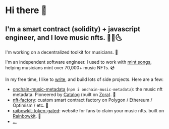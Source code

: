# Hi there 👋

## I'm a smart contract (solidity) + javascript engineer, and I love music nfts. 🌛🔮🌜

I'm working on a decentralized toolkit for musicians. 🧰

I'm an independent software engineer. I used to work with [mint songs](https://zora.co/collections/0x2B5426A5B98a3E366230ebA9f95a24f09Ae4a584), helping musicians mint over 70,000+ music NFTs. 💿  

In my free time, I like to [write](https://mirror.xyz/sweetman.eth), and build lots of side projects. Here are a few:

- [onchain-music-metadata](https://github.com/SweetmanTech/Onchain-Music-Metadata) (`npm i onchain-music-metadata`): the music nft metadata. Pioneered by [Catalog](https://catalog.works/) (built on [Zora](https://docs.zora.co/docs/intro)). 🎼
- [nft-factory](https://github.com/SweetmanTech/nft-factory): custom smart contract factory on Polygon / Ethereum / Optimism / etc. 🎸
- [raibowkit-token-gated](https://github.com/SweetmanTech/rainbowkit-token-gated): website for fans to claim your music nfts. built on [Rainbowkit](https://www.rainbowkit.com/). 🌈
- [...](https://github.com/SweetmanTech?tab=repositories)
